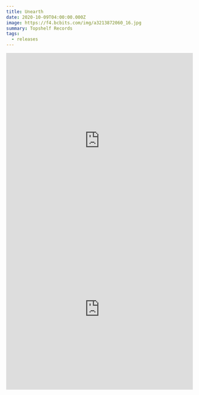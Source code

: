 ```yaml
---
title: Unearth
date: 2020-10-09T04:00:00.000Z
image: https://f4.bcbits.com/img/a3213872060_16.jpg
summary: Topshelf Records
tags:
  - releases
---
```


<iframe style="border: 0; width: 100%; height: 472px;" src="https://bandcamp.com/EmbeddedPlayer/album=3052686173/size=large/bgcol=ffffff/linkcol=B1B4C3/artwork=small/transparent=true/" seamless><a href="http://alexiaavina.bandcamp.com/album/unearth">Unearth by Alexia Avina</a></iframe>

<iframe style="border: 0; width: 100%; height: 435px;" src="https://bandcamp.com/VideoEmbed?track=4122891801&bgcol=ffffff&linkcol=0687f5" mozallowfullscreen="1" webkitallowfullscreen="1" allowfullscreen="1" seamless></iframe>